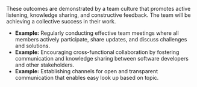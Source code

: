 <!--bl
(filemeta
    (title "Collaboration and Communication Outcomes"))
/bl-->
These outcomes are demonstrated by a team culture that promotes active listening, knowledge sharing, and constructive feedback. The team will be achieving a collective success in their work.

* __Example:__ Regularly conducting effective team meetings where all members actively participate, share updates, and discuss challenges and solutions.
* __Example:__ Encouraging cross-functional collaboration by fostering communication and knowledge sharing between software developers and other stakeholders.
* __Example:__ Establishing channels for open and transparent communication that enables easy look up based on topic.